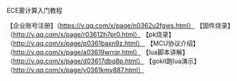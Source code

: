 ECE雾计算入门教程

【企业账号注册】（https://v.qq.com/x/page/n0362u2fgws.html）
【固件烧录】（http://v.qq.com/x/page/r03612h7pr0.html）
【pk烧录】（http://v.qq.com/x/page/p0361baxn9z.html） 
【MCU协议介绍】 （http://v.qq.com/x/page/a03619wrrqr.html）
【lua脚本讲解】（http://v.qq.com/x/page/d03617dbq8p.html）
【gokit跑lua演示】（http://v.qq.com/x/page/y0361kmy887.html）  
